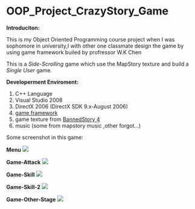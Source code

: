 OOP_Project_CrazyStory_Game
===========================
**Introduciton:**

This is my Object Oriented Programming course project when I was sophomore in university,I with other one classmate design the game by using game framework builed by profressor W.K Chen 

This is a *Side-Scrolling* game which use the MapStory texture and build a *Single User* game.

**Developerment Enviroment:**

1.  C++ Language
2.  Visual Studio 2008
3.  DirectX 2006 (DirectX SDK 9.x-August 2006)
4.  [game framework](http://www.cc.ntut.edu.tw/~wkchen/game/game4.5.zip)
5.  game texture from [BannedStory 4](http://www.maplesimulator.com/programs/bannedstory)
6.  music (some from mapstory music ,other forgot...)

Some screenshot in this game:

**Menu**
![](https://raw.github.com/yi-cheng-kuo/OOP_Project_CrazyStory_Game/master/game%20screenshot/crazyStory.jpg)

**Game-Attack**
![](https://raw.github.com/yi-cheng-kuo/OOP_Project_CrazyStory_Game/master/game%20screenshot/crazyStory4.jpg)

**Game-Skill**
![](https://github.com/yi-cheng-kuo/OOP_Project_CrazyStory_Game/blob/master/game%20screenshot/crazyStory9.jpg?raw=true)

**Game-Skill-2**
![](https://raw.github.com/yi-cheng-kuo/OOP_Project_CrazyStory_Game/master/game%20screenshot/crazyStory11.jpg)

**Game-Other-Stage**
![](https://github.com/yi-cheng-kuo/OOP_Project_CrazyStory_Game/blob/master/game%20screenshot/crazyStory13.jpg?raw=true)


